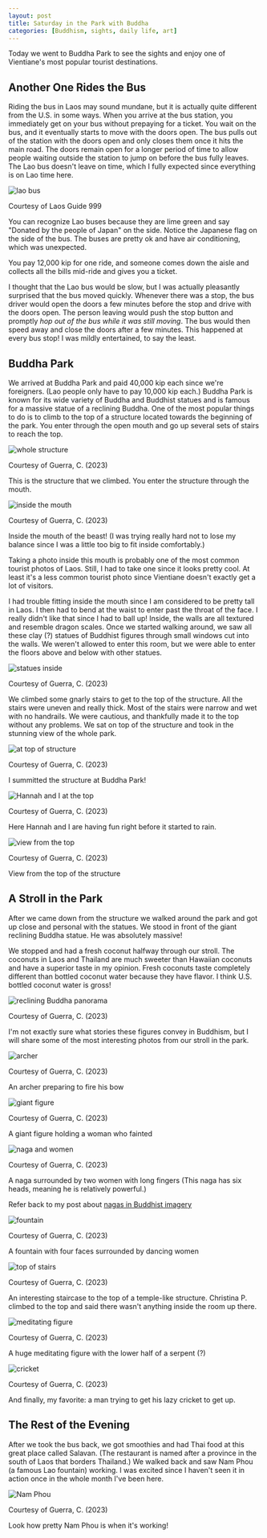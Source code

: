 ```yaml
---
layout: post
title: Saturday in the Park with Buddha
categories: [Buddhism, sights, daily life, art]
---
```


Today we went to Buddha Park to see the sights and enjoy one of Vientiane's most popular tourist destinations. 

## Another One Rides the Bus

Riding the bus in Laos may sound mundane, but it is actually quite different from the U.S. in some ways. When you arrive at the bus station, you immediately get on your bus without prepaying for a ticket. You wait on the bus, and it eventually starts to move with the doors open. The bus pulls out of the station with the doors open and only closes them once it hits the main road. The doors remain open for a longer period of time to allow people waiting outside the station to jump on before the bus fully leaves. The Lao bus doesn't leave on time, which I fully expected since everything is on Lao time here. 

![lao bus](https://www.laos-guide-999.com/images/city-bus-green-white.jpg)

Courtesy of Laos Guide 999

You can recognize Lao buses because they are lime green and say "Donated by the people of Japan" on the side. Notice the Japanese flag on the side of the bus. The buses are pretty ok and have air conditioning, which was unexpected.

You pay 12,000 kip for one ride, and someone comes down the aisle and collects all the bills mid-ride and gives you a ticket. 

I thought that the Lao bus would be slow, but I was actually pleasantly surprised that the bus moved quickly. Whenever there was a stop, the bus driver would open the doors a few minutes before the stop and drive with the doors open. The person leaving would push the stop button and promptly *hop out of the bus while it was still moving*. The bus would then speed away and close the doors after a few minutes. This happened at every bus stop! I was mildly entertained, to say the least. 

## Buddha Park

We arrived at Buddha Park and paid 40,000 kip each since we're foreigners. (Lao people only have to pay 10,000 kip each.) Buddha Park is known for its wide variety of Buddha and Buddhist statues and is famous for a massive statue of a reclining Buddha. One of the most popular things to do is to climb to the top of a structure located towards the beginning of the park. You enter through the open mouth and go up several sets of stairs to reach the top. 

![whole structure](https://lh3.googleusercontent.com/pw/AIL4fc9uCwleYSmqjy_xZL9fpiVscNjVzjkklcFsbLN5njbqc14u0FJOUucT3qFYg0CdwlrfxdRxD4WsfuvEC3kXgUUJJdPLmCHCrkAaEBRtqZeRAHQ8GEce=w1000)

Courtesy of Guerra, C. (2023)

This is the structure that we climbed. You enter the structure through the mouth. 

![inside the mouth](https://lh3.googleusercontent.com/pw/AIL4fc-Fw6wWTAybVmcwHGaMybXOfe7DEEsKz5nBf0DSVuZwJxaFUL8Mk1ZHTX5OD2-lNOv5QVtCOndOO768Do-Wi43ZCb2kd7FB1zEKSYhZ8Xne8-OErPa1=w1000)

Courtesy of Guerra, C. (2023)

Inside the mouth of the beast! (I was trying really hard not to lose my balance since I was a little too big to fit inside comfortably.)

Taking a photo inside this mouth is probably one of the most common tourist photos of Laos. Still, I had to take one since it looks pretty cool. At least it's a less common tourist photo since Vientiane doesn't exactly get a lot of visitors. 

I had trouble fitting inside the mouth since I am considered to be pretty tall in Laos. I then had to bend at the waist to enter past the throat of the face. I really didn't like that since I had to ball up! Inside, the walls are all textured and resemble dragon scales. Once we started walking around, we saw all these clay (?) statues of Buddhist figures through small windows cut into the walls. We weren't allowed to enter this room, but we were able to enter the floors above and below with other statues.

![statues inside](https://lh3.googleusercontent.com/pw/AIL4fc9Q0P_nOgD6U3qHQ7CAgjXt4uZ6G2GkO3mp-wS-EtnaWm4A5RfdJeV3Vu0t2KuImtMzSharwArRinkVbRh-ltkSPMZbLrEijs-uq4fM0AhHksDw_-YH=w1000)

Courtesy of Guerra, C. (2023)

We climbed some gnarly stairs to get to the top of the structure. All the stairs were uneven and really thick. Most of the stairs were narrow and wet with no handrails. We were cautious, and thankfully made it to the top without any problems. We sat on top of the structure and took in the stunning view of the whole park. 


![at top of structure](https://lh3.googleusercontent.com/pw/AIL4fc8FqQpYkkdnEB5_Z37fqU4KrIp2Tmbm2FoILYjkbOvu4kFLrC2U889FahMxZHpBn2FzUTpYsY9iPMY8H3HGezxKv4IvfocEepo3T6vLPfN0U1iY6pto=w1000)

Courtesy of Guerra, C. (2023)

I summitted the structure at Buddha Park!

![Hannah and I at the top](https://lh3.googleusercontent.com/pw/AIL4fc_8DNCB4PdAFcBXbzqKbJ1kuRus4yTdb_COAsnd76_GlBmTpskUxQ3qDaClRW5L4qRu9O4QIhk6oIFXDm9BmKo-n-LBdZ37Mz3Gj1lbixAa-9SoZqUO=w1000)

Courtesy of Guerra, C. (2023)

Here Hannah and I are having fun right before it started to rain.

![view from the top](https://lh3.googleusercontent.com/pw/AIL4fc_9wuCi4JJztnUnS63Rg31EcPi3FZKAnwuqVxGvx9ZlXc0uA9WpAMKIWHLrkYCeuRpPKwrRULuOcVw8OiXIpExXniXh3ZyZKmLXremXFAXJYo9wpiSN=w1000)

Courtesy of Guerra, C. (2023)

View from the top of the structure

## A Stroll in the Park

After we came down from the structure we walked around the park and got up close and personal with the statues. We stood in front of the giant reclining Buddha statue. He was absolutely massive!

We stopped and had a fresh coconut halfway through our stroll. The coconuts in Laos and Thailand are much sweeter than Hawaiian coconuts and have a superior taste in my opinion. Fresh coconuts taste completely different than bottled coconut water because they have flavor. I think U.S. bottled coconut water is gross!

![reclining Buddha panorama](https://lh3.googleusercontent.com/pw/AIL4fc9Ik6lnyiqUwpsUBVfkZAOnBEY7ZAaAyi7Pp7CYOgoC-oalVyelfzwnp3h78XIknCwxNk5047xOasV_hFLR88H9Vz12U4tn2SRdiosJmLsrEqXwnFnc=w1000)

Courtesy of Guerra, C. (2023)

I'm not exactly sure what stories these figures convey in Buddhism, but I will share some of the most interesting photos from our stroll in the park. 

![archer](https://lh3.googleusercontent.com/pw/AIL4fc8bUbwxpffU7k2Fyqbdg71iVKDlNhGb1toCEqbiDvoyMIPLueSLt0LFA19g1FpvT3xVKxVCY7eFrWNtZoR5SAiqY7tCQUfmkeHQYZl5KK4dVyb7m0ri=w1000)

Courtesy of Guerra, C. (2023)

An archer preparing to fire his bow

![giant figure](https://lh3.googleusercontent.com/pw/AIL4fc8TOap78aCQos7P31YT2j8PzydeJqoKOp4M8udN5Ex5V5XoyFWFGFa08dvsq6kOj7tzLlQPS3QiQqTeELCiNd0Qu5VmOAKYCs7IK1A3pG0qfxwY1ITb=w1000)

Courtesy of Guerra, C. (2023)

A giant figure holding a woman who fainted

![naga and women](https://lh3.googleusercontent.com/pw/AIL4fc9QKujMRGvXpLr_whYa4dnMBTBFQFLn7CNBlZYu749jXED1BgWoNXDBc1neQx-Ff-zAYqec_2T_1S9Ekgcqq3ZzDtw2GYQy6hfYEY6_Fq6Q5KctFF2O=w1000)

Courtesy of Guerra, C. (2023)

A naga surrounded by two women with long fingers (This naga has six heads, meaning he is relatively powerful.)

Refer back to my post about [nagas in Buddhist imagery](https://cgguerra.github.io/live-laugh-laos/monuments/history/sights/buddhism/art/spirit%20houses/2023/08/26/field-trip/)


![fountain](https://lh3.googleusercontent.com/pw/AIL4fc8MPpuCRuj7rb8o41nsvPo3IKvkoO0qVJX8ninFPSyO1C0VmSQDE5ub0jfe1-PMdurtxMg6mxG676QkC1YFfTwe4Bohx824ilvDvwkz3R8Vg24Y0DPz=w1000)

Courtesy of Guerra, C. (2023)

A fountain with four faces surrounded by dancing women

![top of stairs](https://lh3.googleusercontent.com/pw/AIL4fc8wpF1F81ASiqGuO-Q7NRyCICpTaP7LNw-HoQb6jk2Z_9D7pgzVZSW1iDcs8P_rg1dT0JGHmGl8wx4U0MkXF73gAfnzJfCuVeD82G70h_EqnIBLaOOk=w1000)

Courtesy of Guerra, C. (2023)

An interesting staircase to the top of a temple-like structure. Christina P. climbed to the top and said there wasn't anything inside the room up there. 

![meditating figure](https://lh3.googleusercontent.com/pw/AIL4fc_qK5N8usr_LxD0xmvJG-8H7A1u81h83WBgkkGu6J9hxS9on7jZv3MBzul31gvk-5PGSHIPr2trecD0DqjeGqfEvj4wKK53YzJUpec7xTxn2E5Dlvfc=w1000)

Courtesy of Guerra, C. (2023)

A huge meditating figure with the lower half of a serpent (?)

![cricket](https://lh3.googleusercontent.com/pw/AIL4fc8onY84bOr6SnOYYcME-kOiXE163wOJa8fF_otOns8nqa9xUIBVHnBeaN-ngs9vI48bNxtHOZs7EL5ZiixjsD-uKuLMgwHQbrsigtKxexdhlW3QwW9o=w1000)

Courtesy of Guerra, C. (2023)

And finally, my favorite: a man trying to get his lazy cricket to get up. 


## The Rest of the Evening

After we took the bus back, we got smoothies and had Thai food at this great place called Salavan. (The restaurant is named after a province in the south of Laos that borders Thailand.) We walked back and saw Nam Phou (a famous Lao fountain) working. I was excited since I haven't seen it in action once in the whole month I've been here. 

![Nam Phou](https://lh3.googleusercontent.com/pw/AIL4fc-fycf03aQNrQrclAoVbjJTHe0Rdo77X9z4VaOFBpoZId2YmZ1_8087sgxkpeCxsDSOhBpDWtjU00eEjVGe73chOIs3eg3GIEEezNHDqjQdStllms-e=w1000)

Courtesy of Guerra, C. (2023)

Look how pretty Nam Phou is when it's working!

<!-- Hello and welcome. The only purpose of this post is to greet you when your site comes alive for the first time.  
This post will demonstrate some of the more common content & elements found in posts.  
Feel free to delete this post when you are ready to publish your first post.  

Lorem ipsum dolor sit amet, consectetur adipiscing elit. Fusce bibendum neque eget nunc mattis eu sollicitudin enim tincidunt. Vestibulum lacus tortor, ultricies id dignissim ac, bibendum in velit.

## Some great heading (h2)

Proin convallis mi ac felis pharetra aliquam. Curabitur dignissim accumsan rutrum. In arcu magna, aliquet vel pretium et, molestie et arcu.


Mauris lobortis nulla et felis ullamcorper bibendum. Phasellus et hendrerit mauris. Proin eget nibh a massa vestibulum pretium. Suspendisse eu nisl a ante aliquet bibendum quis a nunc. Praesent varius interdum vehicula. Aenean risus libero, placerat at vestibulum eget, ultricies eu enim. Praesent nulla tortor, malesuada adipiscing adipiscing sollicitudin, adipiscing eget est.

## Another great heading (h2)

Lorem ipsum dolor sit amet, consectetur adipiscing elit. Fusce bibendum neque eget nunc mattis eu sollicitudin enim tincidunt. Vestibulum lacus tortor, ultricies id dignissim ac, bibendum in velit.

### Some great subheading (h3)

Proin convallis mi ac felis pharetra aliquam. Curabitur dignissim accumsan rutrum. In arcu magna, aliquet vel pretium et, molestie et arcu. Mauris lobortis nulla et felis ullamcorper bibendum.

Phasellus et hendrerit mauris. Proin eget nibh a massa vestibulum pretium. Suspendisse eu nisl a ante aliquet bibendum quis a nunc.

### Some great subheading (h3)

Praesent varius interdum vehicula. Aenean risus libero, placerat at vestibulum eget, ultricies eu enim. Praesent nulla tortor, malesuada adipiscing adipiscing sollicitudin, adipiscing eget est.

> This quote will *change* your life. It will reveal the <i>secrets</i> of the universe, and all the wonders of humanity. Don't <em>misuse</em> it.

Lorem ipsum dolor sit amet, consectetur adipiscing elit. Fusce bibendum neque eget nunc mattis eu sollicitudin enim tincidunt.

### Some great subheading (h3)

Vestibulum lacus tortor, ultricies id dignissim ac, bibendum in velit. Proin convallis mi ac felis pharetra aliquam. Curabitur dignissim accumsan rutrum.

In arcu magna, aliquet vel pretium et, molestie et arcu. Mauris lobortis nulla et felis ullamcorper bibendum. Phasellus et hendrerit mauris.

#### You might want a sub-subheading (h4)

In arcu magna, aliquet vel pretium et, molestie et arcu. Mauris lobortis nulla et felis ullamcorper bibendum. Phasellus et hendrerit mauris.

In arcu magna, aliquet vel pretium et, molestie et arcu. Mauris lobortis nulla et felis ullamcorper bibendum. Phasellus et hendrerit mauris.

#### But it's probably overkill (h4)

In arcu magna, aliquet vel pretium et, molestie et arcu. Mauris lobortis nulla et felis ullamcorper bibendum. Phasellus et hendrerit mauris.

##### Could be a smaller sub-heading, `pacman` (h5)

In arcu magna, aliquet vel pretium et, molestie et arcu. Mauris lobortis nulla et felis ullamcorper bibendum. Phasellus et hendrerit mauris.

###### Small yet significant sub-heading  (h6)

In arcu magna, aliquet vel pretium et, molestie et arcu. Mauris lobortis nulla et felis ullamcorper bibendum. Phasellus et hendrerit mauris.

### Highlight the code please!!

{% highlight c %}
float Q_rsqrt( float number )
{
	long i;
	float x2, y;
	const float threehalfs = 1.5F;

	x2 = number * 0.5F;
	y  = number;
	i  = * ( long * ) &y;                       // evil floating point bit level hacking
	i  = 0x5f3759df - ( i >> 1 );               // what the fuck? 
	y  = * ( float * ) &i;
	y  = y * ( threehalfs - ( x2 * y * y ) );   // 1st iteration
//	y  = y * ( threehalfs - ( x2 * y * y ) );   // 2nd iteration, this can be removed

	return y;
}
{% endhighlight %}

### Oh hai, an unordered list!!

In arcu magna, aliquet vel pretium et, molestie et arcu. Mauris lobortis nulla et felis ullamcorper bibendum. Phasellus et hendrerit mauris.

- First item, yo
- Second item, dawg
- Third item, what what?!
- Fourth item, fo sheezy my neezy

### Oh hai, an ordered list!!

In arcu magna, aliquet vel pretium et, molestie et arcu. Mauris lobortis nulla et felis ullamcorper bibendum. Phasellus et hendrerit mauris.

1. First item, yo
2. Second item, dawg
3. Third item, what what?!
4. Fourth item, fo sheezy my neezy

## Headings are cool! (h2)

Proin eget nibh a massa vestibulum pretium. Suspendisse eu nisl a ante aliquet bibendum quis a nunc. Praesent varius interdum vehicula. Aenean risus libero, placerat at vestibulum eget, ultricies eu enim. Praesent nulla tortor, malesuada adipiscing adipiscing sollicitudin, adipiscing eget est.

Praesent nulla tortor, malesuada adipiscing adipiscing sollicitudin, adipiscing eget est.

Proin eget nibh a massa vestibulum pretium. Suspendisse eu nisl a ante aliquet bibendum quis a nunc.

### Tables

Title 1               | Title 2               | Title 3               | Title 4
--------------------- | --------------------- | --------------------- | ---------------------
lorem                 | lorem ipsum           | lorem ipsum dolor     | lorem ipsum dolor sit
lorem ipsum dolor sit | lorem ipsum dolor sit | lorem ipsum dolor sit | lorem ipsum dolor sit
lorem ipsum dolor sit | lorem ipsum dolor sit | lorem ipsum dolor sit | lorem ipsum dolor sit
lorem ipsum dolor sit | lorem ipsum dolor sit | lorem ipsum dolor sit | lorem ipsum dolor sit

Title 1 | Title 2 | Title 3 | Title 4
--- | --- | --- | ---
lorem | lorem ipsum | lorem ipsum dolor | lorem ipsum dolor sit
lorem ipsum dolor sit amet | lorem ipsum dolor sit amet consectetur | lorem ipsum dolor sit amet | lorem ipsum dolor sit
lorem ipsum dolor | lorem ipsum | lorem | lorem ipsum
lorem ipsum dolor | lorem ipsum dolor sit | lorem ipsum dolor sit amet | lorem ipsum dolor sit amet consectetur -->
